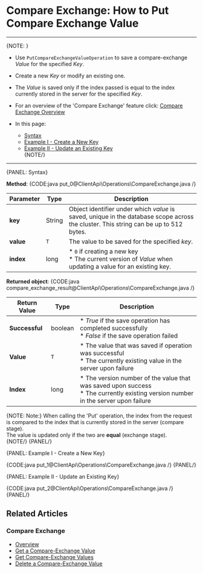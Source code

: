 # Compare Exchange: How to Put Compare Exchange Value

---

{NOTE: }

* Use `PutCompareExchangeValueOperation` to save a compare-exchange _Value_ for the specified _Key_.  

* Create a new _Key_ or modify an existing one.  

* The _Value_ is saved only if the index passed is equal to the index currently stored in the server for the specified _Key_.  

* For an overview of the 'Compare Exchange' feature click: [Compare Exchange Overview](../../../client-api/operations/compare-exchange/overview)  

* In this page:  
  * [Syntax](../../../client-api/operations/compare-exchange/put-compare-exchange-value#syntax)  
  * [Example I - Create a New Key](../../../client-api/operations/compare-exchange/put-compare-exchange-value#example-i---create-a-new-key)  
  * [Example II - Update an Existing Key](../../../client-api/operations/compare-exchange/put-compare-exchange-value#example-ii---update-an-existing-key)  
{NOTE/}

---

{PANEL: Syntax}

**Method**:
{CODE:java put_0@ClientApi\Operations\CompareExchange.java /}

| Parameter | Type | Description |
| ----------| ---- |------------ |
| **key** | String | Object identifier under which _value_ is saved, unique in the database scope across the cluster. This string can be up to 512 bytes. |
| **value** | `T` | The value to be saved for the specified _key_. |
| **index** | long |  * `0` if creating a new key<br/>* The current version of _Value_ when updating a value for an existing key. |

**Returned object**:
{CODE:java compare_exchange_result@ClientApi\Operations\CompareExchange.java /}

| Return Value | Type | Description |
| ------------ | - | - |
| **Successful** | boolean | * _True_ if the save operation has completed successfully<br/>* _False_ if the save operation failed |
| **Value** | `T` | * The value that was saved if operation was successful<br/>* The currently existing value in the server upon failure |
| **Index** | long | * The version number of the value that was saved upon success<br/>* The currently existing version number in the server upon failure |

{NOTE: Note:}
When calling the 'Put' operation, the index from the request is compared to the index that is currently stored in the server (compare stage).  
The value is updated only if the two are **equal** (exchange stage).  
{NOTE/}
{PANEL/}

{PANEL: Example I - Create a New Key}

{CODE:java put_1@ClientApi\Operations\CompareExchange.java /}
{PANEL/}

{PANEL: Example II - Update an Existing Key}

{CODE:java put_2@ClientApi\Operations\CompareExchange.java /}
{PANEL/}

## Related Articles

### Compare Exchange

- [Overview](../../../client-api/operations/compare-exchange/overview)
- [Get a Compare-Exchange Value](../../../client-api/operations/compare-exchange/get-compare-exchange-value)
- [Get Compare-Exchange Values](../../../client-api/operations/compare-exchange/get-compare-exchange-values)
- [Delete a Compare-Exchange Value](../../../client-api/operations/compare-exchange/delete-compare-exchange-value)
